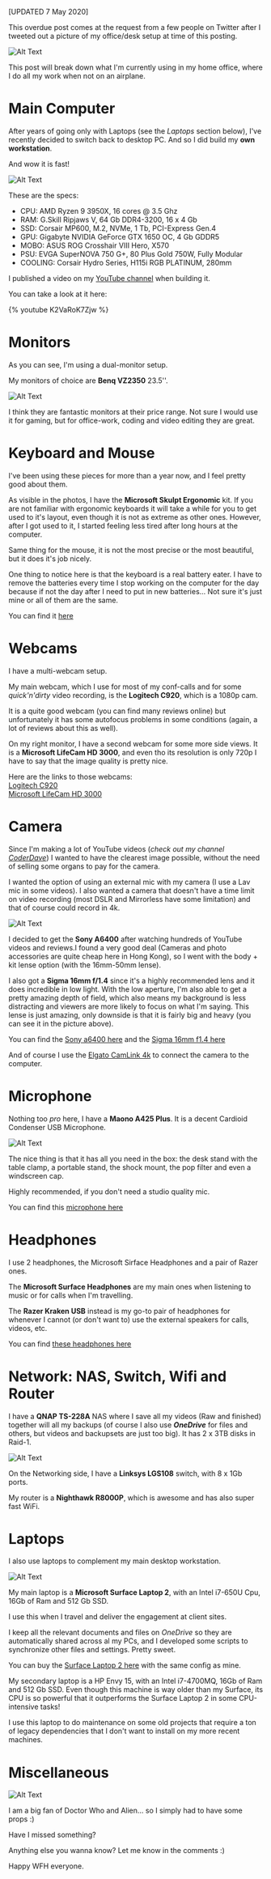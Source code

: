 [UPDATED 7 May 2020]

This overdue post comes at the request from a few people on Twitter after I tweeted out a picture of my office/desk setup at time of this posting.

![Alt Text](https://dev-to-uploads.s3.amazonaws.com/i/uie7f030i6zdeo3idthm.jpg)

This post will break down what I'm currently using in my home office, where I do all my work when not on an airplane.

# Main Computer

After years of going only with Laptops (see the _Laptops_ section below), I've recently decided to switch back to desktop PC. And so I did build my __own workstation__.

And wow it is fast!

![Alt Text](https://dev-to-uploads.s3.amazonaws.com/i/bv873hq1uhlmwtnbmugo.jpg)

These are the specs:

- CPU: AMD Ryzen 9 3950X, 16 cores @ 3.5 Ghz
- RAM: G.Skill Ripjaws V, 64 Gb DDR4-3200, 16 x 4 Gb
- SSD: Corsair MP600, M.2, NVMe, 1 Tb, PCI-Express Gen.4
- GPU: Gigabyte NVIDIA GeForce GTX 1650 OC, 4 Gb GDDR5
- MOBO: ASUS ROG Crosshair VIII Hero, X570
- PSU: EVGA SuperNOVA 750 G+, 80 Plus Gold 750W, Fully Modular
- COOLING: Corsair Hydro Series, H115i RGB PLATINUM, 280mm

I published a video on my [YouTube channel](https://www.youtube.com/CoderDave) when building it.

You can take a look at it here:

{% youtube K2VaRoK7Zjw %}

# Monitors

As you can see, I'm using a dual-monitor setup.

My monitors of choice are __Benq VZ2350__ 23.5''.

![Alt Text](https://dev-to-uploads.s3.amazonaws.com/i/zwu38ozn6p71sw5osw6k.jpg)

I think they are fantastic monitors at their price range. Not sure I would use it for gaming, but for office-work, coding and video editing they are great.

# Keyboard and Mouse

I've been using these pieces for more than a year now, and I feel pretty good about them.

As visible in the photos, I have the __Microsoft Skulpt Ergonomic__ kit. 
If you are not familiar with ergonomic keyboards it will take a while for you to get used to it's layout, even though it is not as extreme as other ones. However, after I got used to it, I started feeling less tired after long hours at the computer.

Same thing for the mouse, it is not the most precise or the most beautiful, but it does it's job nicely.

One thing to notice here is that the keyboard is a real battery eater. I have to remove the batteries every time I stop working on the computer for the day because if not the day after I need to put in new batteries... Not sure it's just mine or all of them are the same.

You can find it [here](https://amzn.to/2YGfrDC)

# Webcams

I have a multi-webcam setup.

My main webcam, which I use for most of my conf-calls and for some _quick'n'dirty_ video recording, is the __Logitech C920__, which is a 1080p cam.

It is a quite good webcam (you can find many reviews online) but unfortunately it has some autofocus problems in some conditions (again, a lot of reviews about this as well).

On my right monitor, I have a second webcam for some more side views. It is a __Microsoft LifeCam HD 3000__, and even tho its resolution is only 720p I have to say that the image quality is pretty nice.

Here are the links to those webcams:  
[Logitech C920](https://amzn.to/2ziX24S)  
[Microsoft LifeCam HD 3000](https://amzn.to/2WbXPxu)

# Camera

Since I'm making a lot of YouTube videos (_check out my channel [CoderDave](https://www.youtube.com/CoderDave)_) I wanted to have the clearest image possible, without the need of selling some organs to pay for the camera.

I wanted the option of using an external mic with my camera (I use a Lav mic in some videos). I also wanted a camera that doesn't have a time limit on video recording (most DSLR and Mirrorless have some limitation) and that of course could record in 4k.

![Alt Text](https://dev-to-uploads.s3.amazonaws.com/i/qa620diwregd618xk8ui.jpg)

I decided to get the __Sony A6400__ after watching hundreds of YouTube videos and reviews.I found a very good deal (Cameras and photo accessories are quite cheap here in Hong Kong), so I went with the body + kit lense option (with the 16mm-50mm lense).

I also got a __Sigma 16mm f/1.4__ since it's a highly recommended lens and it does incredible in low light. With the low aperture, I'm also able to get a pretty amazing depth of field, which also means my background is less distracting and viewers are more likely to focus on what I'm saying. This lense is just amazing, only downside is that it is fairly big and heavy (you can see it in the picture above).

You can find the [Sony a6400 here](https://amzn.to/35FMGYU ) and the [Sigma 16mm f1.4 here](https://amzn.to/2L5NDAi)

And of course I use the [Elgato CamLink 4k](https://amzn.to/3dhQhz4) to connect the camera to the computer.

# Microphone

Nothing too _pro_ here, I have a __Maono A425 Plus__. It is a decent Cardioid Condenser USB Microphone.

![Alt Text](https://dev-to-uploads.s3.amazonaws.com/i/jp3yl514swjshrweqjoe.jpg)

The nice thing is that it has all you need in the box: the desk stand with the table clamp, a portable stand, the shock mount, the pop filter and even a windscreen cap.

Highly recommended, if you don't need a studio quality mic.

You can find this [microphone here](https://amzn.to/35C1nMV)

# Headphones

I use 2 headphones, the Microsoft Sirface Headphones and a pair of Razer ones.

The __Microsoft Surface Headphones__ are my main ones when listening to music or for calls when I'm travelling.

The __Razer Kraken USB__ instead is my go-to pair of headphones for whenever I cannot (or don't want to) use the external speakers for calls, videos, etc.

You can find [these headphones here](https://amzn.to/2L8Fefy)

# Network: NAS, Switch, Wifi and Router

I have a __QNAP TS-228A__ NAS where I save all my videos (Raw and finished) together will all my backups (of course I also use ___OneDrive___ for files and others, but videos and backupsets are just too big).
It has 2 x 3TB disks in Raid-1.

![Alt Text](https://dev-to-uploads.s3.amazonaws.com/i/ixhye4f5oe36ay0n4i0r.jpg)

On the Networking side, I have a __Linksys LGS108__ switch, with 8 x 1Gb ports.

My router is a __Nighthawk R8000P__, which is awesome and has also super fast WiFi.

# Laptops

I also use laptops to complement my main desktop workstation.

![Alt Text](https://dev-to-uploads.s3.amazonaws.com/i/rsvvg1zgn8syl7pcsmrv.jpg)

My main laptop is a __Microsoft Surface Laptop 2__, with an Intel i7-650U Cpu, 16Gb of Ram and 512 Gb SSD.

I use this when I travel and deliver the engagement at client sites.

I keep all the relevant documents and files on _OneDrive_ so they are automatically shared across al my PCs, and I developed some scripts to synchronize other files and settings. Pretty sweet.

You can buy the [Surface Laptop 2 here](https://amzn.to/2WbHGbK) with the same config as mine.

My secondary laptop is a HP Envy 15, with an Intel i7-4700MQ, 16Gb of Ram and 512 Gb SSD. Even though this machine is way older than my Surface, its CPU is so powerful that it outperforms the Surface Laptop 2 in some CPU-intensive tasks!

I use this laptop to do maintenance on some old projects that require a ton of legacy dependencies that I don't want to install on my more recent machines.

# Miscellaneous

![Alt Text](https://dev-to-uploads.s3.amazonaws.com/i/4aizvvi5ywvil9awmy71.jpg)

I am a big fan of Doctor Who and Alien... so I simply had to have some props :)

Have I missed something?

Anything else you wanna know? Let me know in the comments :)

Happy WFH everyone.
